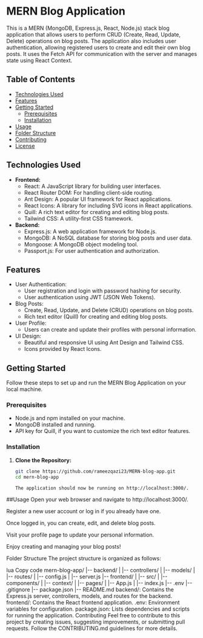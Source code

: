 # MERN Blog Application

This is a MERN (MongoDB, Express.js, React, Node.js) stack blog application that allows users to perform CRUD (Create, Read, Update, Delete) operations on blog posts. The application also includes user authentication, allowing registered users to create and edit their own blog posts. It uses the Fetch API for communication with the server and manages state using React Context.

## Table of Contents

- [Technologies Used](#technologies-used)
- [Features](#features)
- [Getting Started](#getting-started)
  - [Prerequisites](#prerequisites)
  - [Installation](#installation)
- [Usage](#usage)
- [Folder Structure](#folder-structure)
- [Contributing](#contributing)
- [License](#license)

## Technologies Used

- **Frontend:**
  - React: A JavaScript library for building user interfaces.
  - React Router DOM: For handling client-side routing.
  - Ant Design: A popular UI framework for React applications.
  - React Icons: A library for including SVG icons in React applications.
  - Quill: A rich text editor for creating and editing blog posts.
  - Tailwind CSS: A utility-first CSS framework.
- **Backend:**
  - Express.js: A web application framework for Node.js.
  - MongoDB: A NoSQL database for storing blog posts and user data.
  - Mongoose: A MongoDB object modeling tool.
  - Passport.js: For user authentication and authorization.

## Features

- User Authentication:
  - User registration and login with password hashing for security.
  - User authentication using JWT (JSON Web Tokens).
- Blog Posts:
  - Create, Read, Update, and Delete (CRUD) operations on blog posts.
  - Rich text editor (Quill) for creating and editing blog posts.
- User Profile:
  - Users can create and update their profiles with personal information.
- UI Design:
  - Beautiful and responsive UI using Ant Design and Tailwind CSS.
  - Icons provided by React Icons.

## Getting Started

Follow these steps to set up and run the MERN Blog Application on your local machine.

### Prerequisites

- Node.js and npm installed on your machine.
- MongoDB installed and running.
- API key for Quill, if you want to customize the rich text editor features.

### Installation

1. **Clone the Repository:**

   ```bash
   git clone https://github.com/rameezqazi23/MERN-blog-app.git
   cd mern-blog-app

   The application should now be running on http://localhost:3000/.
   ```

##Usage
Open your web browser and navigate to http://localhost:3000/.

Register a new user account or log in if you already have one.

Once logged in, you can create, edit, and delete blog posts.

Visit your profile page to update your personal information.

Enjoy creating and managing your blog posts!

Folder Structure
The project structure is organized as follows:

lua
Copy code
mern-blog-app/
|-- backend/
| |-- controllers/
| |-- models/
| |-- routes/
| |-- config.js
| |-- server.js
|-- frontend/
| |-- src/
| |-- components/
| |-- context/
| |-- pages/
| |-- App.js
| |-- index.js
|-- .env
|-- .gitignore
|-- package.json
|-- README.md
backend/: Contains the Express.js server, controllers, models, and routes for the backend.
frontend/: Contains the React frontend application.
.env: Environment variables for configuration.
package.json: Lists dependencies and scripts for running the application.
Contributing
Feel free to contribute to this project by creating issues, suggesting improvements, or submitting pull requests. Follow the CONTRIBUTING.md guidelines for more details.


